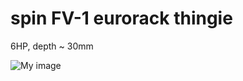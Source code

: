 spin FV-1 eurorack thingie
===



6HP, depth ~ 30mm


![My image](https://farm4.staticflickr.com/3883/14883802007_f1d76d3747_c.jpgx)


